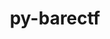 ---
title: "py-barectf"
layout: cache
categories: [package, develop]
meta: {"compilers": ["gcc@=11.4.0"], "num_specs": 5, "num_specs_by_stack": {"e4s": 5, "root": 5}, "oss": ["ubuntu22.04"], "platforms": ["linux"], "stacks": ["e4s", "root"], "targets": ["x86_64_v3"], "versions": ["3.1.2"]}
spec_details: [{"compiler": "gcc@=11.4.0", "hash": "2m6gked5ffwlaiboivaqcaoc4eop7t4g", "os": "ubuntu22.04", "platform": "linux", "size": "-", "stacks": ["e4s", "root"], "tarball": "https://binaries.spack.io/develop/build_cache/linux-ubuntu22.04-x86_64_v3/gcc-11.4.0/py-barectf-3.1.2/linux-ubuntu22.04-x86_64_v3-gcc-11.4.0-py-barectf-3.1.2-2m6gked5ffwlaiboivaqcaoc4eop7t4g.spack", "target": "x86_64_v3", "variants": ["build_system=python_pip"], "versions": ["3.1.2"]}, {"compiler": "gcc@=11.4.0", "hash": "2wsys6so5qqvwudsbzptwfwthgklo4yv", "os": "ubuntu22.04", "platform": "linux", "size": "-", "stacks": ["e4s", "root"], "tarball": "https://binaries.spack.io/develop/build_cache/linux-ubuntu22.04-x86_64_v3/gcc-11.4.0/py-barectf-3.1.2/linux-ubuntu22.04-x86_64_v3-gcc-11.4.0-py-barectf-3.1.2-2wsys6so5qqvwudsbzptwfwthgklo4yv.spack", "target": "x86_64_v3", "variants": ["build_system=python_pip"], "versions": ["3.1.2"]}, {"compiler": "gcc@=11.4.0", "hash": "35ayplgamzaw7g3ou63mfjdhypnzh2xn", "os": "ubuntu22.04", "platform": "linux", "size": "-", "stacks": ["e4s", "root"], "tarball": "https://binaries.spack.io/develop/build_cache/linux-ubuntu22.04-x86_64_v3/gcc-11.4.0/py-barectf-3.1.2/linux-ubuntu22.04-x86_64_v3-gcc-11.4.0-py-barectf-3.1.2-35ayplgamzaw7g3ou63mfjdhypnzh2xn.spack", "target": "x86_64_v3", "variants": ["build_system=python_pip"], "versions": ["3.1.2"]}, {"compiler": "gcc@=11.4.0", "hash": "3z5hrzgmdwduvbs45tytui76c77gflzf", "os": "ubuntu22.04", "platform": "linux", "size": "-", "stacks": ["e4s", "root"], "tarball": "https://binaries.spack.io/develop/build_cache/linux-ubuntu22.04-x86_64_v3/gcc-11.4.0/py-barectf-3.1.2/linux-ubuntu22.04-x86_64_v3-gcc-11.4.0-py-barectf-3.1.2-3z5hrzgmdwduvbs45tytui76c77gflzf.spack", "target": "x86_64_v3", "variants": ["build_system=python_pip"], "versions": ["3.1.2"]}, {"compiler": "gcc@=11.4.0", "hash": "ke3eavrvblnmce637g6u7wmtqikm2asg", "os": "ubuntu22.04", "platform": "linux", "size": "-", "stacks": ["e4s", "root"], "tarball": "https://binaries.spack.io/develop/build_cache/linux-ubuntu22.04-x86_64_v3/gcc-11.4.0/py-barectf-3.1.2/linux-ubuntu22.04-x86_64_v3-gcc-11.4.0-py-barectf-3.1.2-ke3eavrvblnmce637g6u7wmtqikm2asg.spack", "target": "x86_64_v3", "variants": ["build_system=python_pip"], "versions": ["3.1.2"]}]
---